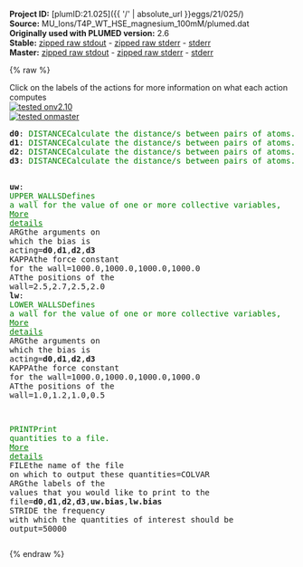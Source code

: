 **Project ID:** [plumID:21.025]({{ '/' | absolute_url }}eggs/21/025/)  
**Source:** MU_Ions/T4P_WT_HSE_magnesium_100mM/plumed.dat  
**Originally used with PLUMED version:** 2.6  
**Stable:** [zipped raw stdout](plumed.dat.plumed.stdout.txt.zip) - [zipped raw stderr](plumed.dat.plumed.stderr.txt.zip) - [stderr](plumed.dat.plumed.stderr)  
**Master:** [zipped raw stdout](plumed.dat.plumed_master.stdout.txt.zip) - [zipped raw stderr](plumed.dat.plumed_master.stderr.txt.zip) - [stderr](plumed.dat.plumed_master.stderr)  

{% raw %}
<div class="plumedpreheader">
<div class="headerInfo" id="value_details_data/MU_Ions/T4P_WT_HSE_magnesium_100mM/plumed.dat"> Click on the labels of the actions for more information on what each action computes </div>
<div class="containerBadge">
<div class="headerBadge"><a href="plumed.dat.plumed.stderr"><img src="https://img.shields.io/badge/v2.10-passing-green.svg" alt="tested onv2.10" /></a></div>
<div class="headerBadge"><a href="plumed.dat.plumed_master.stderr"><img src="https://img.shields.io/badge/master-passing-green.svg" alt="tested onmaster" /></a></div>
</div>
</div>
<pre class="plumedlisting">
<b name="data/MU_Ions/T4P_WT_HSE_magnesium_100mM/plumed.datd0" onclick='showPath("data/MU_Ions/T4P_WT_HSE_magnesium_100mM/plumed.dat","data/MU_Ions/T4P_WT_HSE_magnesium_100mM/plumed.datd0","data/MU_Ions/T4P_WT_HSE_magnesium_100mM/plumed.datd0","brown")'>d0</b>: <span class="plumedtooltip" style="color:green">DISTANCE<span class="right">Calculate the distance/s between pairs of atoms. <a href="https://www.plumed.org/doc-master/user-doc/html/DISTANCE" style="color:green">More details</a><i></i></span></span> <span class="plumedtooltip">ATOMS<span class="right">the pair of atom that we are calculating the distance between<i></i></span></span>=727,2885
<span style="display:none;" id="data/MU_Ions/T4P_WT_HSE_magnesium_100mM/plumed.datd0">The DISTANCE action with label <b>d0</b> calculates the following quantities:<table  align="center" frame="void" width="95%" cellpadding="5%"><tr><td width="5%"><b> Quantity </b>  </td><td><b> Description </b> </td></tr><tr><td width="5%">d0.value</td><td>the DISTANCE between this pair of atoms</td></tr></table></span><b name="data/MU_Ions/T4P_WT_HSE_magnesium_100mM/plumed.datd1" onclick='showPath("data/MU_Ions/T4P_WT_HSE_magnesium_100mM/plumed.dat","data/MU_Ions/T4P_WT_HSE_magnesium_100mM/plumed.datd1","data/MU_Ions/T4P_WT_HSE_magnesium_100mM/plumed.datd1","brown")'>d1</b>: <span class="plumedtooltip" style="color:green">DISTANCE<span class="right">Calculate the distance/s between pairs of atoms. <a href="https://www.plumed.org/doc-master/user-doc/html/DISTANCE" style="color:green">More details</a><i></i></span></span> <span class="plumedtooltip">ATOMS<span class="right">the pair of atom that we are calculating the distance between<i></i></span></span>=2791,4949
<span style="display:none;" id="data/MU_Ions/T4P_WT_HSE_magnesium_100mM/plumed.datd1">The DISTANCE action with label <b>d1</b> calculates the following quantities:<table  align="center" frame="void" width="95%" cellpadding="5%"><tr><td width="5%"><b> Quantity </b>  </td><td><b> Description </b> </td></tr><tr><td width="5%">d1.value</td><td>the DISTANCE between this pair of atoms</td></tr></table></span><b name="data/MU_Ions/T4P_WT_HSE_magnesium_100mM/plumed.datd2" onclick='showPath("data/MU_Ions/T4P_WT_HSE_magnesium_100mM/plumed.dat","data/MU_Ions/T4P_WT_HSE_magnesium_100mM/plumed.datd2","data/MU_Ions/T4P_WT_HSE_magnesium_100mM/plumed.datd2","brown")'>d2</b>: <span class="plumedtooltip" style="color:green">DISTANCE<span class="right">Calculate the distance/s between pairs of atoms. <a href="https://www.plumed.org/doc-master/user-doc/html/DISTANCE" style="color:green">More details</a><i></i></span></span> <span class="plumedtooltip">ATOMS<span class="right">the pair of atom that we are calculating the distance between<i></i></span></span>=4855,7013
<span style="display:none;" id="data/MU_Ions/T4P_WT_HSE_magnesium_100mM/plumed.datd2">The DISTANCE action with label <b>d2</b> calculates the following quantities:<table  align="center" frame="void" width="95%" cellpadding="5%"><tr><td width="5%"><b> Quantity </b>  </td><td><b> Description </b> </td></tr><tr><td width="5%">d2.value</td><td>the DISTANCE between this pair of atoms</td></tr></table></span><b name="data/MU_Ions/T4P_WT_HSE_magnesium_100mM/plumed.datd3" onclick='showPath("data/MU_Ions/T4P_WT_HSE_magnesium_100mM/plumed.dat","data/MU_Ions/T4P_WT_HSE_magnesium_100mM/plumed.datd3","data/MU_Ions/T4P_WT_HSE_magnesium_100mM/plumed.datd3","brown")'>d3</b>: <span class="plumedtooltip" style="color:green">DISTANCE<span class="right">Calculate the distance/s between pairs of atoms. <a href="https://www.plumed.org/doc-master/user-doc/html/DISTANCE" style="color:green">More details</a><i></i></span></span> <span class="plumedtooltip">ATOMS<span class="right">the pair of atom that we are calculating the distance between<i></i></span></span>=6974,478

<span style="display:none;" id="data/MU_Ions/T4P_WT_HSE_magnesium_100mM/plumed.datd3">The DISTANCE action with label <b>d3</b> calculates the following quantities:<table  align="center" frame="void" width="95%" cellpadding="5%"><tr><td width="5%"><b> Quantity </b>  </td><td><b> Description </b> </td></tr><tr><td width="5%">d3.value</td><td>the DISTANCE between this pair of atoms</td></tr></table></span><b name="data/MU_Ions/T4P_WT_HSE_magnesium_100mM/plumed.datuw" onclick='showPath("data/MU_Ions/T4P_WT_HSE_magnesium_100mM/plumed.dat","data/MU_Ions/T4P_WT_HSE_magnesium_100mM/plumed.datuw","data/MU_Ions/T4P_WT_HSE_magnesium_100mM/plumed.datuw","brown")'>uw</b>: <span class="plumedtooltip" style="color:green">UPPER_WALLS<span class="right">Defines a wall for the value of one or more collective variables, <a href="https://www.plumed.org/doc-master/user-doc/html/UPPER_WALLS" style="color:green">More details</a><i></i></span></span> <span class="plumedtooltip">ARG<span class="right">the arguments on which the bias is acting<i></i></span></span>=<b name="data/MU_Ions/T4P_WT_HSE_magnesium_100mM/plumed.datd0">d0</b>,<b name="data/MU_Ions/T4P_WT_HSE_magnesium_100mM/plumed.datd1">d1</b>,<b name="data/MU_Ions/T4P_WT_HSE_magnesium_100mM/plumed.datd2">d2</b>,<b name="data/MU_Ions/T4P_WT_HSE_magnesium_100mM/plumed.datd3">d3</b> <span class="plumedtooltip">KAPPA<span class="right">the force constant for the wall<i></i></span></span>=1000.0,1000.0,1000.0,1000.0 <span class="plumedtooltip">AT<span class="right">the positions of the wall<i></i></span></span>=2.5,2.7,2.5,2.0
<span style="display:none;" id="data/MU_Ions/T4P_WT_HSE_magnesium_100mM/plumed.datuw">The UPPER_WALLS action with label <b>uw</b> calculates the following quantities:<table  align="center" frame="void" width="95%" cellpadding="5%"><tr><td width="5%"><b> Quantity </b>  </td><td><b> Description </b> </td></tr><tr><td width="5%">uw.bias</td><td>the instantaneous value of the bias potential</td></tr><tr><td width="5%">uw.force2</td><td>the instantaneous value of the squared force due to this bias potential</td></tr></table></span><b name="data/MU_Ions/T4P_WT_HSE_magnesium_100mM/plumed.datlw" onclick='showPath("data/MU_Ions/T4P_WT_HSE_magnesium_100mM/plumed.dat","data/MU_Ions/T4P_WT_HSE_magnesium_100mM/plumed.datlw","data/MU_Ions/T4P_WT_HSE_magnesium_100mM/plumed.datlw","brown")'>lw</b>: <span class="plumedtooltip" style="color:green">LOWER_WALLS<span class="right">Defines a wall for the value of one or more collective variables, <a href="https://www.plumed.org/doc-master/user-doc/html/LOWER_WALLS" style="color:green">More details</a><i></i></span></span> <span class="plumedtooltip">ARG<span class="right">the arguments on which the bias is acting<i></i></span></span>=<b name="data/MU_Ions/T4P_WT_HSE_magnesium_100mM/plumed.datd0">d0</b>,<b name="data/MU_Ions/T4P_WT_HSE_magnesium_100mM/plumed.datd1">d1</b>,<b name="data/MU_Ions/T4P_WT_HSE_magnesium_100mM/plumed.datd2">d2</b>,<b name="data/MU_Ions/T4P_WT_HSE_magnesium_100mM/plumed.datd3">d3</b> <span class="plumedtooltip">KAPPA<span class="right">the force constant for the wall<i></i></span></span>=1000.0,1000.0,1000.0,1000.0 <span class="plumedtooltip">AT<span class="right">the positions of the wall<i></i></span></span>=1.0,1.2,1.0,0.5

<span style="display:none;" id="data/MU_Ions/T4P_WT_HSE_magnesium_100mM/plumed.datlw">The LOWER_WALLS action with label <b>lw</b> calculates the following quantities:<table  align="center" frame="void" width="95%" cellpadding="5%"><tr><td width="5%"><b> Quantity </b>  </td><td><b> Description </b> </td></tr><tr><td width="5%">lw.bias</td><td>the instantaneous value of the bias potential</td></tr><tr><td width="5%">lw.force2</td><td>the instantaneous value of the squared force due to this bias potential</td></tr></table></span><span class="plumedtooltip" style="color:green">PRINT<span class="right">Print quantities to a file. <a href="https://www.plumed.org/doc-master/user-doc/html/PRINT" style="color:green">More details</a><i></i></span></span> <span class="plumedtooltip">FILE<span class="right">the name of the file on which to output these quantities<i></i></span></span>=COLVAR <span class="plumedtooltip">ARG<span class="right">the labels of the values that you would like to print to the file<i></i></span></span>=<b name="data/MU_Ions/T4P_WT_HSE_magnesium_100mM/plumed.datd0">d0</b>,<b name="data/MU_Ions/T4P_WT_HSE_magnesium_100mM/plumed.datd1">d1</b>,<b name="data/MU_Ions/T4P_WT_HSE_magnesium_100mM/plumed.datd2">d2</b>,<b name="data/MU_Ions/T4P_WT_HSE_magnesium_100mM/plumed.datd3">d3</b>,<b name="data/MU_Ions/T4P_WT_HSE_magnesium_100mM/plumed.datuw">uw.bias</b>,<b name="data/MU_Ions/T4P_WT_HSE_magnesium_100mM/plumed.datlw">lw.bias</b> <span class="plumedtooltip">STRIDE<span class="right"> the frequency with which the quantities of interest should be output<i></i></span></span>=50000
</pre>
{% endraw %}
